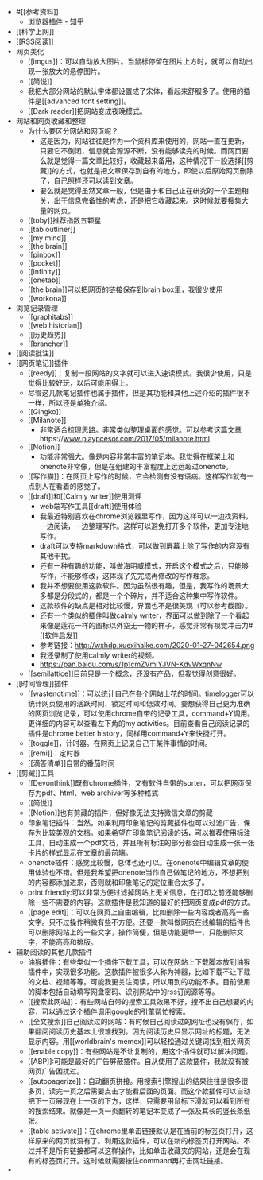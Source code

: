- #[[参考资料]]
    - [浏览器插件 - 知乎](https://www.zhihu.com/topic/19587330/hot)
- [[科学上网]]
- [[RSS阅读]]
- 网页美化
    - [[imgus]]：可以自动放大图片。当鼠标停留在图片上方时，就可以自动出现一张放大的悬停图片。
    - [[简悦]]
    - 我把大部分网站的默认字体都设置成了宋体，看起来舒服多了。使用的插件是[[advanced font setting]]。
    - [[Dark reader]]把网站变成夜晚模式。
- 网站和网页收藏和整理
    - 为什么要区分网站和网页呢？
        - 这是因为，网站往往是作为一个资料库来使用的，网站一直在更新，只要它不倒闭，信息就会源源不断，没有能够读完的时候。而网页要么就是觉得一篇文章比较好，收藏起来备用，这种情况下一般选择[[剪藏]]的方式，也就是把文章保存到自有的地方，即使以后原始网页删除了，自己照样还可以读到文章。
        - 要么就是觉得虽然文章一般，但是由于和自己正在研究的一个主题相关，出于信息完备性的考虑，还是把它收藏起来。这时候就要搜集大量的网页。
    - [[toby]]推荐指数五颗星
    - [[tab outliner]]
    - [[my mind]]
    - [[the brain]]
    - [[pinbox]]
    - [[pocket]]
    - [[infinity]]
    - [[onetab]]
    - [[the brain]]可以把网页的链接保存到brain box里，我很少使用
    - [[workona]]
- 浏览记录管理
    - [[graphitabs]]
    - [[web historian]]
    - [[历史趋势]]
    - [[brancher]]
- [[阅读批注]]
- [[网页笔记]]插件
    - [[reedy]]：复制一段网站的文字就可以进入速读模式。我很少使用，只是觉得比较好玩，以后可能用得上。
    - 尽管这几款笔记插件也属于插件，但是其功能和其他上述介绍的插件很不一样，所以还是单独介绍。
    - [[Gingko]]
    - [[Milanote]]
        - 非常适合梳理思路。非常类似整理桌面的感觉。可以参考这篇文章https://www.playpcesor.com/2017/05/milanote.html
    - [[Notion]]
        - 功能非常强大。像是内容非常丰富的笔记本。我觉得在框架上和onenote非常像，但是在组建的丰富程度上远远超过onenote。
    - [[写作猫]]：在网页上写作的时候，它会检测有没有语病。这样写作就有一点别人在看着的感觉了。
    - [[draft]]和[[Calmly writer]]使用测评
        - web端写作工具[[draft]]使用体验
        - 我最近特别喜欢在chrome浏览器里写作，因为这样可以一边找资料，一边阅读，一边整理写作。这样可以避免打开多个软件，更加专注地写作。
        - draft可以支持markdown格式，可以做到屏幕上除了写作的内容没有其他干扰。
        - 还有一种有趣的功能，叫做海明威模式，开启这个模式之后，只能够写作，不能够修改，这体现了先完成再修改的写作理念。
        - 我并不想要使用这款软件。因为虽然很有趣，但是，我写作的场景大多都是分段式的，都是一个个碎片，并不适合这种集中写作软件。
        - 这款软件的缺点是相对比较慢，界面也不是很美观（可以参考截图）。
        - 还有一个类似的插件叫做calmly writer，界面可以做到除了一个看起来像是莲花一样的图标以外空无一物的样子，感觉非常有视觉冲击力#[[软件启发]]
        - 参考链接：http://wxhdp.xuexihaike.com/2020-01-27-042654.png
        - 我还录制了使用calmly writer的视频。
        - https://pan.baidu.com/s/1p1cmZVmiYJVN-KdvWxqnNw
    - [[semilattice]]目前只是一个概念，还没有产品，但我觉得创意很好。
- [[时间管理]]插件
    - [[wastenotime]]：可以统计自己在各个网站上花的时间。timelogger可以统计网页使用的活跃时间、锁定时间和低效时间。要想获得自己更为准确的网页浏览记录，可以使用chrome自带的记录工具，command+Y调用。更详细的内容可以查看左下角的my activities。目前查看自己阅读记录的插件是chrome better history，同样用command+Y来快捷打开。
    - [[toggle]]，计时器。在网页上记录自己干某件事情的时间。
    - [[remi]]：定时器
    - [[滴答清单]]自带的番茄时间
- [[剪藏]]工具
    - [[Devonthink]]既有chrome插件，又有软件自带的sorter，可以把网页保存为pdf、html、web archiver等多种格式
    - [[简悦]]
    - [[Notion]]也有剪藏的插件，但好像无法支持微信文章的剪藏
    - 印象笔记插件：当然，如果利用印象笔记的剪藏插件也可以过滤广告，保存为比较美观的文档。如果希望在印象笔记阅读的话，可以推荐使用标注工具，自动生成一个pdf文档，并且所有标注的部分都会自动生成一张一张卡片的样式显示在文章的最前端。
    - onenote插件：感觉比较慢，总体也还可以。在onenote中编辑文章的使用体验也不错。但是我希望把onenote当作自己做笔记的地方，不想把别的内容都添加进来，否则就和印象笔记的定位重合太多了。
    - print friendly:可以非常方便过滤掉网站上无关信息，在打印之前还能够删除一些不需要的内容。这款插件是我知道的最好的把网页变成pdf的方式。
    - [[page edit]]：可以在网页上自由编辑，比如删除一些内容或者高亮一些文字。只不过操作稍微有些不方便。还要一款叫做网页在线编辑的插件也可以删除网站上的一些文字，操作简便，但是功能更单一，只能删除文字，不能高亮和排版。
- 辅助阅读的其他几款插件
    - 油猴插件：有些类似一个插件下载工具，可以在网站上下载脚本放到油猴插件中，实现很多功能。这款插件被很多人称为神器，比如下载不让下载的文档、视频等等。可能我更关注阅读，所以用到的功能不多。目前使用的脚本包括自动填写网盘密码、识别网站中的rss订阅源等等。
    - [[搜索此网站]]：有些网站自带的搜索工具效果不好，搜不出自己想要的内容，可以通过这个插件调用google的引擎帮忙搜索。
    - [[全文搜索]]自己阅读过的网站：有时候自己阅读过的网址也没有保存，如果翻阅阅读历史基本上很难找到。因为阅读历史只显示网址的标题，无法显示内容。用[[worldbrain's memex]]可以轻松通过关键词找到相关网页
    - [[enable copy]]：有些网站是不让复制的，用这个插件就可以解决问题。
    - [[ABP]]:可能是最好的广告屏蔽插件。自从使用了这款插件，我就没有被网页广告困扰过。
    - [[autopagerize]]：自动翻页拼接。用搜索引擎搜出的结果往往是很多很多页，读完一页之后需要点击才能看后面的页面。而这个款插件可以自动把下一页展现在上一页的下方，这样，只需要用鼠标下滑就可以看到所有的搜索结果。就像是一页一页翻转的笔记本变成了一张及其长的竖长条纸张。
    - [[table activate]]：在chrome里单击链接默认是在当前的标签页打开，这样原来的网页就没有了。利用这款插件，可以在新的标签页打开网站。不过并不是所有链接都可以这样操作，比如单击收藏夹的网站，还是会在现有的标签页打开。这时候就需要按住command再打击网址链接。
- 
